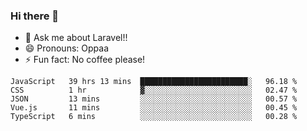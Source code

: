 ### Hi there 👋

<!--
**reubenwedson/reubenwedson** is a ✨ _special_ ✨ repository because its `README.md` (this file) appears on your GitHub profile.
Here are some ideas to get you started:
- 📫 How to reach me: 
- 🔭 I’m currently working on awesome talent app
- 🌱 I’m currently learning extreme Vue js technical stuffs
- 👯 I’m looking to collaborate on start ups challenges
- 🤔 I’m looking for help with time
-->
- 💬 Ask me about Laravel!!
- 😄 Pronouns: Oppaa
- ⚡ Fun fact: No coffee please!

<!--START_SECTION:waka-->
```text
JavaScript   39 hrs 13 mins  ████████████████████████░   96.18 % 
CSS          1 hr            ▓░░░░░░░░░░░░░░░░░░░░░░░░   02.47 % 
JSON         13 mins         ░░░░░░░░░░░░░░░░░░░░░░░░░   00.57 % 
Vue.js       11 mins         ░░░░░░░░░░░░░░░░░░░░░░░░░   00.45 % 
TypeScript   6 mins          ░░░░░░░░░░░░░░░░░░░░░░░░░   00.28 % 
```
<!--END_SECTION:waka-->
